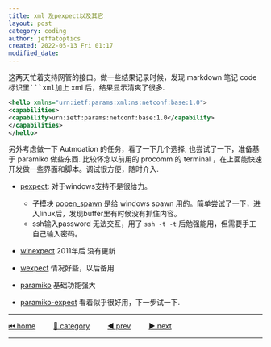 ```yaml
---
title: xml 及pexpect以及其它
layout: post
category: coding
author: jeffatoptics
created: 2022-05-13 Fri 01:17
modified_date:
---
```


这两天忙着支持网管的接口。做一些结果记录时候，发现 markdown 笔记 code 标识里<kbd>```xml</kbd>加上 xml 后，结果显示清爽了很多. 

```xml
<hello xmlns="urn:ietf:params:xml:ns:netconf:base:1.0">
<capabilities>
<capability>urn:ietf:params:netconf:base:1.0</capability>
</capabilities>
</hello>
```
另外考虑做一下 Autmoation 的任务，看了一下几个选择, 也尝试了一下，准备基于 paramiko 做些东西.
比较怀念以前用的 procomm 的 terminal ，在上面能快速开发做一些界面和脚本。调试很方便，随时介入.

- [pexpect](https://pexpect.readthedocs.io/en/stable/): 对于windows支持不是很给力。

    - 子模块 [popen_spawn](https://pexpect.readthedocs.io/en/stable/api/popen_spawn.html) 是给 windows spawn 用的。简单尝试了一下，进入linux后，发现buffer里有时候没有抓住内容。
    - ssh输入password 无法交互，用了 `ssh -t -t` 后勉强能用，但需要手工自己输入密码。

- [winexpect](https://github.com/geertj/winpexpect) 2011年后 没有更新

- [wexpect](https://github.com/raczben/wexpect) 情况好些，以后备用

- [paramiko](https://github.com/paramiko/paramiko) 基础功能强大

- [paramiko-expect](https://github.com/fgimian/paramiko-expect) 看着似乎很好用，下一步试一下.

---

[⏮ home](../index.md) &nbsp; &nbsp; &nbsp; &nbsp; [🔀 category](../category.md) &nbsp; &nbsp; &nbsp; &nbsp; [◀️ prev](./2022-05-08-summer-coming.md) &nbsp; &nbsp; &nbsp; &nbsp; [▶️ next]()

---
